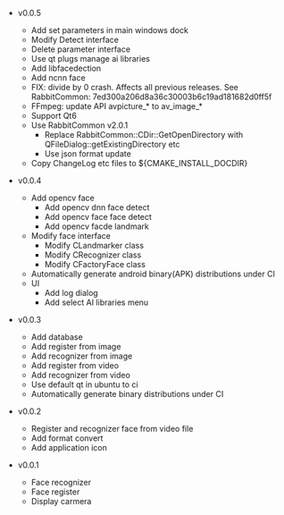 - v0.0.5
  - Add set parameters in main windows dock
  - Modify Detect interface
  - Delete parameter interface
  - Use qt plugs manage ai libraries
  - Add libfacedection 
  - Add ncnn face
  - FIX: divide by 0 crash. Affects all previous releases.
    See RabbitCommon: 7ed300a206d8a36c30003b6c19ad181682d0ff5f
  - FFmpeg: update API avpicture_* to av_image_*
  - Support Qt6
  - Use RabbitCommon v2.0.1
    - Replace RabbitCommon::CDir::GetOpenDirectory with QFileDialog::getExistingDirectory etc
    - Use json format update
  - Copy ChangeLog etc files to ${CMAKE_INSTALL_DOCDIR}
  
- v0.0.4
  - Add opencv face
    - Add opencv dnn face detect
    - Add opencv face face detect
    - Add opencv facde landmark
  - Modify face interface
    - Modify CLandmarker class
    - Modify CRecognizer class
    - Modify CFactoryFace class
  - Automatically generate android binary(APK) distributions under CI
  - UI
    - Add log dialog
    - Add select AI libraries menu
- v0.0.3
  - Add database
  - Add register from image
  - Add recognizer from image
  - Add register from video
  - Add recognizer from video
  - Use default qt in ubuntu to ci
  - Automatically generate binary distributions under CI

- v0.0.2
  - Register and recognizer face from video file
  - Add format convert
  - Add application icon

- v0.0.1
  - Face recognizer
  - Face register
  - Display carmera
